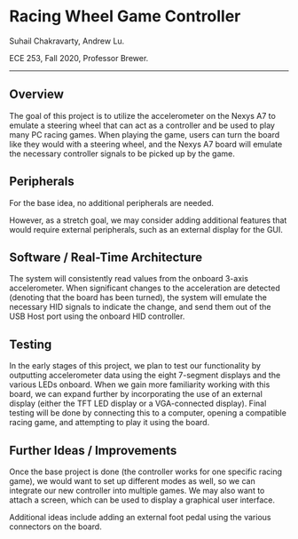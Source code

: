 # Racing Wheel Game Controller

Suhail Chakravarty, Andrew Lu.

ECE 253, Fall 2020, Professor Brewer. 

---

## Overview

The goal of this project is to utilize the accelerometer on the Nexys A7 to emulate a steering wheel that can act as a controller and be used to play many PC racing games. When playing the game, users can turn the board like they would with a steering wheel, and the Nexys A7 board will emulate the necessary controller signals to be picked up by the game.

## Peripherals

For the base idea, no additional peripherals are needed.

However, as a stretch goal, we may consider adding additional features that would require external peripherals, such as an external display for the GUI.

## Software / Real-Time Architecture

The system will consistently read values from the onboard 3-axis accelerometer. When significant changes to the acceleration are detected (denoting that the board has been turned), the system will emulate the necessary HID signals to indicate the change, and send them out of the USB Host port using the onboard HID controller.

## Testing

In the early stages of this project, we plan to test our functionality by outputting accelerometer data using the eight 7-segment displays and the various LEDs onboard. When we gain more familiarity working with this board, we can expand further by incorporating the use of an external display (either the TFT LED display or a VGA-connected display). Final testing will be done by connecting this to a computer, opening a compatible racing game, and attempting to play it using the board.

## Further Ideas / Improvements

Once the base project is done (the controller works for one specific racing game), we would want to set up different modes as well, so we can integrate our new controller into multiple games. We may also want to attach a screen, which can be used to display a graphical user interface.

Additional ideas include adding an external foot pedal using the various connectors on the board.